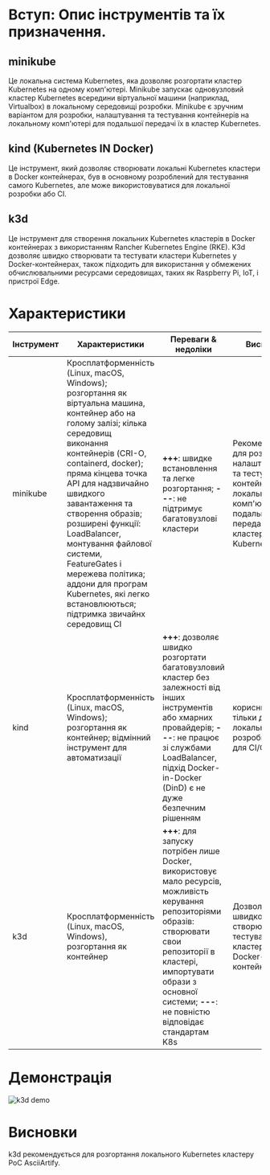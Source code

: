 # Вступ: Опис інструментів та їх призначення.

## minikube

Це локальна система Kubernetes, яка дозволяє розгортати кластер Kubernetes на одному комп'ютері. Minikube запускає одновузловий кластер Kubernetes всередини віртуальної машини (наприклад, Virtualbox) в локальному середовищі розробки. Minikube є зручним варіантом для розробки, налаштування та тестування контейнерів на локальному комп'ютері для подальшої передачі їх в кластер Kubernetes. 

## kind (Kubernetes IN Docker)

Це інструмент, який дозволяє створювати локальні Kubernetes кластери в Docker контейнерах, був в основному розроблений для тестування самого Kubernetes, але може використовуватися для локальної розробки або CI.


## k3d

Це інструмент для створення локальних Kubernetes кластерів в Docker контейнерах з використанням Rancher Kubernetes Engine (RKE). K3d дозволяє швидко створювати та тестувати кластери Kubernetes у Docker-контейнерах, також підходить для використання у обмежених обчислювальними ресурсами середовищах, таких як Raspberry Pi, IoT, і пристрої Edge.

# Характеристики

| Інструмент | Характеристики | Переваги & недоліки | Висновки |
|------------|----------------|---------------------|----------|
| minikube |  Кросплатформенність (Linux, macOS, Windows); розгортання як віртуальна машина, контейнер або на голому залізі; кілька середовищ виконання контейнерів (CRI-O, containerd, docker); пряма кінцева точка API для надзвичайно швидкого завантаження та створення образів; розширені функції: LoadBalancer, монтування файлової системи, FeatureGates і мережева політика; аддони для програм Kubernetes, які легко встановлюються; підтримка звичайнх середовищ CI | **+++**: швидке встановлення та легке розгортання; **---**: не підтримує багатовузлові кластери| Рекомендується для розробки, налаштування та тестування контейнерів на локальному комп'ютері для подальшої передачі їх в кластер Kubernetes|
|kind| Кросплатформенність (Linux, macOS, Windows); розгортання як контейнер; відмінний інструмент для автоматизації| **+++**: дозволяє швидко розгортати багатовузловий кластер без залежності від інших інструментів або хмарних провайдерів; **---**: не працює зі службами LoadBalancer, підхід Docker-in-Docker (DinD) є не дуже безпечним рішенням|корисний не тільки для локальної розробки, а й для CI/CD|
|k3d| Кросплатформенність (Linux, macOS, Windows), розгортання як контейнер| **+++**: для запуску потрібен лише Docker, використовує мало ресурсів, можливість керування репозиторіями образів: створювати свои репозиторії в кластері, импортувати образи з основної системи; **---**: не повністю відповідає стандартам K8s| Дозволяє швидко створювати та тестувати кластери у Docker-контейнерах|

# Демонстрація

![k3d demo](doc/k3d_demo.gif)

# Висновки 

k3d рекомендується для розгортання локального Kubernetes кластеру PoC AsciiArtify. 
